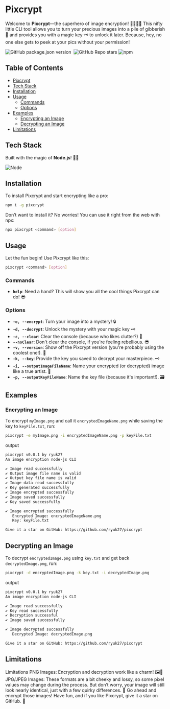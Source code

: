 # Pixcrypt

Welcome to **Pixcrypt**—the superhero of image encryption! 🦸‍♂️🦸‍♀️ This nifty little CLI tool allows you to turn your precious images into a pile of gibberish 🧩 and provides you with a magic key 🗝️ to unlock it later. Because, hey, no one else gets to peek at your pics without your permission!

![GitHub package.json version](https://img.shields.io/github/package-json/v/theninza/pixcrypt?style=for-the-badge)&nbsp;
![GitHub Repo stars](https://img.shields.io/github/stars/theninza/pixcrypt?logo=github&style=for-the-badge)
![npm](https://img.shields.io/npm/dt/pixcrypt?style=for-the-badge&logo=npm)

## Table of Contents

- [Pixcrypt](#pixcrypt)
- [Tech Stack](#tech-stack)
- [Installation](#installation)
- [Usage](#usage)
  - [Commands](#commands)
  - [Options](#options)
- [Examples](#examples)
  - [Encrypting an Image](#encrypting-an-image)
  - [Decrypting an Image](#decrypting-an-image)
- [Limitations](#limitations)

## Tech Stack

Built with the magic of **Node.js**! 🎩✨

![Node](https://img.shields.io/badge/NodeJS-05122A?style=for-the-badge&logo=node.js)&nbsp;

## Installation

To install Pixcrypt and start encrypting like a pro:

```sh
npm i -g pixcrypt
```

Don’t want to install it? No worries! You can use it right from the web with npx:

```sh
npx pixcrypt <command> [option]
```

## Usage

Let the fun begin! Use Pixcrypt like this:

```sh
pixcrypt <command> [option]
```

### Commands

- **`help`**: Need a hand? This will show you all the cool things Pixcrypt can do! 😎

### Options

- **`-e, --encrypt`**: Turn your image into a mystery! 🔒
- **`-d, --decrypt`**: Unlock the mystery with your magic key 🗝️
- **`-c, --clear`**: Clear the console (because who likes clutter?) 💨
- **`--noClear`**: Don't clear the console, if you're feeling rebellious. 😎
- **`-v, --version`**: Show off the Pixcrypt version (you're probably using the coolest one!). 🎉
- **`-k, --key`**: Provide the key you saved to decrypt your masterpiece. 🗝️
- **`-i, --outputImageFileName`**: Name your encrypted (or decrypted) image like a true artist. 🎨
- **`-p, --outputKeyFileName`**: Name the key file (because it's important!). 🗃️

## Examples

### Encrypting an Image
To encrypt `myImage.png` and call it `encryptedImageName.png` while saving the key to `keyFile.txt`, run:

```sh
pixcrypt -e myImage.png -i encryptedImageName.png -p keyFile.txt
```

output

```sh
pixcrypt v0.0.1 by ryuk27
An image encryption node-js CLI

✔ Image read successfully
✔ Output image file name is valid
✔ Output key file name is valid
✔ Image data read successfully
✔ Key generated successfully
✔ Image encrypted successfully
✔ Image saved successfully
✔ Key saved successfully

✔ Image encrypted successfully  
   Encrypted Image: encryptedImageName.png  
   Key: keyFile.txt

Give it a star on GitHub: https://github.com/ryuk27/pixcrypt
```

## Decrypting an Image

To decrypt `encryptedImage.png` using `key.txt` and get back `decryptedImage.png`, run:

```sh
pixcrypt -d encryptedImage.png -k key.txt -i decryptedImage.png
```

output

```sh
pixcrypt v0.0.1 by ryuk27
An image encryption node-js CLI

✔ Image read successfully
✔ Key read successfully
✔ Decryption successful
✔ Image saved successfully

✔ Image decrypted successfully  
   Decrypted Image: decryptedImage.png

Give it a star on GitHub: https://github.com/ryuk27/pixcrypt
```
## Limitations

Limitations
PNG Images: Encryption and decryption work like a charm! 🖼️🔐
JPG/JPEG Images: These formats are a bit cheeky and lossy, so some pixel values may change during the process. But don’t worry, your image will still look nearly identical, just with a few quirky differences. 🤪
Go ahead and encrypt those images! Have fun, and if you like Pixcrypt, give it a star on GitHub. 🎉
